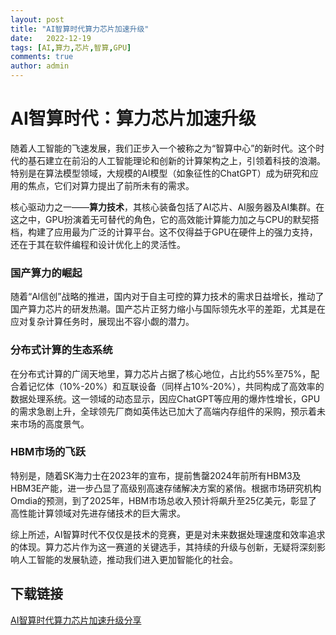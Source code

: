 ```yaml
---
layout: post
title: "AI智算时代算力芯片加速升级"
date:   2022-12-19
tags: [AI,算力,芯片,智算,GPU]
comments: true
author: admin
---
```

# AI智算时代：算力芯片加速升级

随着人工智能的飞速发展，我们正步入一个被称之为“智算中心”的新时代。这个时代的基石建立在前沿的人工智能理论和创新的计算架构之上，引领着科技的浪潮。特别是在算法模型领域，大规模的AI模型（如象征性的ChatGPT）成为研究和应用的焦点，它们对算力提出了前所未有的需求。

核心驱动力之一——**算力技术**，其核心装备包括了AI芯片、AI服务器及AI集群。在这之中，GPU扮演着无可替代的角色，它的高效能计算能力加之与CPU的默契搭档，构建了应用最为广泛的计算平台。这不仅得益于GPU在硬件上的强力支持，还在于其在软件编程和设计优化上的灵活性。

### 国产算力的崛起

随着“Al信创”战略的推进，国内对于自主可控的算力技术的需求日益增长，推动了国产算力芯片的研发热潮。国产芯片正努力缩小与国际领先水平的差距，尤其是在应对复杂计算任务时，展现出不容小觑的潜力。

### 分布式计算的生态系统

在分布式计算的广阔天地里，算力芯片占据了核心地位，占比约55%至75%，配合着记忆体（10%-20%）和互联设备（同样占10%-20%），共同构成了高效率的数据处理系统。这一领域的动态显示，因应ChatGPT等应用的爆炸性增长，GPU的需求急剧上升，全球领先厂商如英伟达已加大了高端内存组件的采购，预示着未来市场的高度景气。

### HBM市场的飞跃

特别是，随着SK海力士在2023年的宣布，提前售罄2024年前所有HBM3及HBM3E产能，进一步凸显了高级别高速存储解决方案的紧俏。根据市场研究机构Omdia的预测，到了2025年，HBM市场总收入预计将飙升至25亿美元，彰显了高性能计算领域对先进存储技术的巨大需求。

综上所述，AI智算时代不仅仅是技术的竞赛，更是对未来数据处理速度和效率追求的体现。算力芯片作为这一赛道的关键选手，其持续的升级与创新，无疑将深刻影响人工智能的发展轨迹，推动我们进入更加智能化的社会。

## 下载链接

[AI智算时代算力芯片加速升级分享](https://pan.quark.cn/s/7a024d150c21)